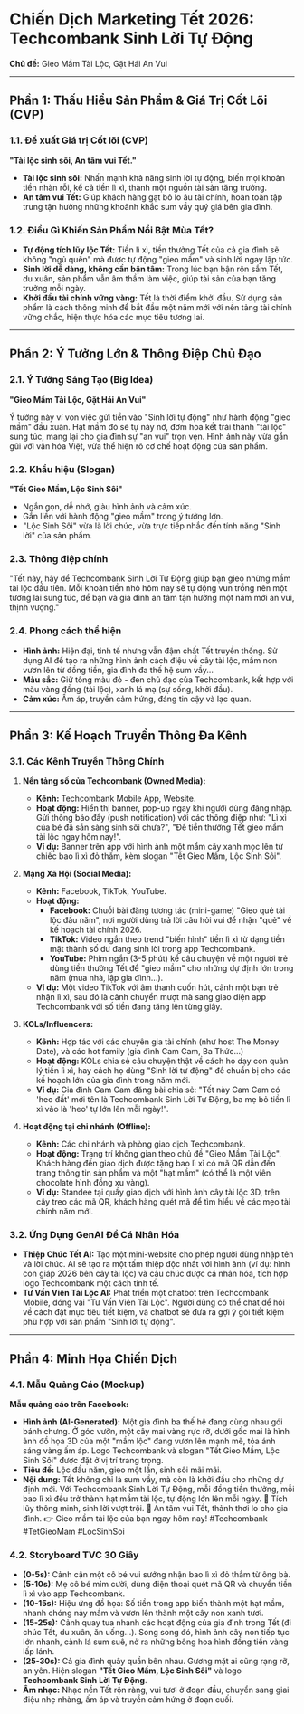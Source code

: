 # Chiến Dịch Marketing Tết 2026: Techcombank Sinh Lời Tự Động
**Chủ đề:** Gieo Mầm Tài Lộc, Gặt Hái An Vui

---

## Phần 1: Thấu Hiểu Sản Phẩm & Giá Trị Cốt Lõi (CVP)

### 1.1. Đề xuất Giá trị Cốt lõi (CVP)
**"Tài lộc sinh sôi, An tâm vui Tết."**

- **Tài lộc sinh sôi:** Nhấn mạnh khả năng sinh lời tự động, biến mọi khoản tiền nhàn rỗi, kể cả tiền lì xì, thành một nguồn tài sản tăng trưởng.
- **An tâm vui Tết:** Giúp khách hàng gạt bỏ lo âu tài chính, hoàn toàn tập trung tận hưởng những khoảnh khắc sum vầy quý giá bên gia đình.

### 1.2. Điều Gì Khiến Sản Phẩm Nổi Bật Mùa Tết?
- **Tự động tích lũy lộc Tết:** Tiền lì xì, tiền thưởng Tết của cả gia đình sẽ không "ngủ quên" mà được tự động "gieo mầm" và sinh lời ngay lập tức.
- **Sinh lời dễ dàng, không cần bận tâm:** Trong lúc bạn bận rộn sắm Tết, du xuân, sản phẩm vẫn âm thầm làm việc, giúp tài sản của bạn tăng trưởng mỗi ngày.
- **Khởi đầu tài chính vững vàng:** Tết là thời điểm khởi đầu. Sử dụng sản phẩm là cách thông minh để bắt đầu một năm mới với nền tảng tài chính vững chắc, hiện thực hóa các mục tiêu tương lai.

---

## Phần 2: Ý Tưởng Lớn & Thông Điệp Chủ Đạo

### 2.1. Ý Tưởng Sáng Tạo (Big Idea)
**"Gieo Mầm Tài Lộc, Gặt Hái An Vui"**

Ý tưởng này ví von việc gửi tiền vào "Sinh lời tự động" như hành động "gieo mầm" đầu xuân. Hạt mầm đó sẽ tự nảy nở, đơm hoa kết trái thành "tài lộc" sung túc, mang lại cho gia đình sự "an vui" trọn vẹn. Hình ảnh này vừa gần gũi với văn hóa Việt, vừa thể hiện rõ cơ chế hoạt động của sản phẩm.

### 2.2. Khẩu hiệu (Slogan)
**"Tết Gieo Mầm, Lộc Sinh Sôi"**

- Ngắn gọn, dễ nhớ, giàu hình ảnh và cảm xúc.
- Gắn liền với hành động "gieo mầm" trong ý tưởng lớn.
- "Lộc Sinh Sôi" vừa là lời chúc, vừa trực tiếp nhắc đến tính năng "Sinh lời" của sản phẩm.

### 2.3. Thông điệp chính
"Tết này, hãy để Techcombank Sinh Lời Tự Động giúp bạn gieo những mầm tài lộc đầu tiên. Mỗi khoản tiền nhỏ hôm nay sẽ tự động vun trồng nên một tương lai sung túc, để bạn và gia đình an tâm tận hưởng một năm mới an vui, thịnh vượng."

### 2.4. Phong cách thể hiện
- **Hình ảnh:** Hiện đại, tinh tế nhưng vẫn đậm chất Tết truyền thống. Sử dụng AI để tạo ra những hình ảnh cách điệu về cây tài lộc, mầm non vươn lên từ đồng tiền, gia đình đa thế hệ sum vầy...
- **Màu sắc:** Giữ tông màu đỏ - đen chủ đạo của Techcombank, kết hợp với màu vàng đồng (tài lộc), xanh lá mạ (sự sống, khởi đầu).
- **Cảm xúc:** Ấm áp, truyền cảm hứng, đáng tin cậy và lạc quan.

---

## Phần 3: Kế Hoạch Truyền Thông Đa Kênh

### 3.1. Các Kênh Truyền Thông Chính

1.  **Nền tảng số của Techcombank (Owned Media):**
    *   **Kênh:** Techcombank Mobile App, Website.
    *   **Hoạt động:** Hiển thị banner, pop-up ngay khi người dùng đăng nhập. Gửi thông báo đẩy (push notification) với các thông điệp như: "Lì xì của bé đã sẵn sàng sinh sôi chưa?", "Để tiền thưởng Tết gieo mầm tài lộc ngay hôm nay!".
    *   **Ví dụ:** Banner trên app với hình ảnh một mầm cây xanh mọc lên từ chiếc bao lì xì đỏ thắm, kèm slogan "Tết Gieo Mầm, Lộc Sinh Sôi".

2.  **Mạng Xã Hội (Social Media):**
    *   **Kênh:** Facebook, TikTok, YouTube.
    *   **Hoạt động:**
        *   **Facebook:** Chuỗi bài đăng tương tác (mini-game) "Gieo quẻ tài lộc đầu năm", nơi người dùng trả lời câu hỏi vui để nhận "quẻ" về kế hoạch tài chính 2026.
        *   **TikTok:** Video ngắn theo trend "biến hình" tiền lì xì từ dạng tiền mặt thành số dư đang sinh lời trong app Techcombank.
        *   **YouTube:** Phim ngắn (3-5 phút) kể câu chuyện về một người trẻ dùng tiền thưởng Tết để "gieo mầm" cho những dự định lớn trong năm (mua nhà, lập gia đình...).
    *   **Ví dụ:** Một video TikTok với âm thanh cuốn hút, cảnh một bạn trẻ nhận lì xì, sau đó là cảnh chuyển mượt mà sang giao diện app Techcombank với số tiền đang tăng lên từng giây.

3.  **KOLs/Influencers:**
    *   **Kênh:** Hợp tác với các chuyên gia tài chính (như host The Money Date), và các hot family (gia đình Cam Cam, Ba Thức...)
    *   **Hoạt động:** KOLs chia sẻ câu chuyện thật về cách họ dạy con quản lý tiền lì xì, hay cách họ dùng "Sinh lời tự động" để chuẩn bị cho các kế hoạch lớn của gia đình trong năm mới.
    *   **Ví dụ:** Gia đình Cam Cam đăng bài chia sẻ: "Tết này Cam Cam có 'heo đất' mới tên là Techcombank Sinh Lời Tự Động, ba mẹ bỏ tiền lì xì vào là 'heo' tự lớn lên mỗi ngày!".

4.  **Hoạt động tại chi nhánh (Offline):**
    *   **Kênh:** Các chi nhánh và phòng giao dịch Techcombank.
    *   **Hoạt động:** Trang trí không gian theo chủ đề "Gieo Mầm Tài Lộc". Khách hàng đến giao dịch được tặng bao lì xì có mã QR dẫn đến trang thông tin sản phẩm và một "hạt mầm" (có thể là một viên chocolate hình đồng xu vàng).
    *   **Ví dụ:** Standee tại quầy giao dịch với hình ảnh cây tài lộc 3D, trên cây treo các mã QR, khách hàng quét mã để tìm hiểu về các mẹo tài chính năm mới.

### 3.2. Ứng Dụng GenAI Để Cá Nhân Hóa

-   **Thiệp Chúc Tết AI:** Tạo một mini-website cho phép người dùng nhập tên và lời chúc. AI sẽ tạo ra một tấm thiệp độc nhất với hình ảnh (ví dụ: hình con giáp 2026 bên cây tài lộc) và câu chúc được cá nhân hóa, tích hợp logo Techcombank một cách tinh tế.
-   **Tư Vấn Viên Tài Lộc AI:** Phát triển một chatbot trên Techcombank Mobile, đóng vai "Tư Vấn Viên Tài Lộc". Người dùng có thể chat để hỏi về cách đặt mục tiêu tiết kiệm, và chatbot sẽ đưa ra gợi ý gói tiết kiệm phù hợp với sản phẩm "Sinh lời tự động".

---

## Phần 4: Minh Họa Chiến Dịch

### 4.1. Mẫu Quảng Cáo (Mockup)

**Mẫu quảng cáo trên Facebook:**

-   **Hình ảnh (AI-Generated):** Một gia đình ba thế hệ đang cùng nhau gói bánh chưng. Ở góc vườn, một cây mai vàng rực rỡ, dưới gốc mai là hình ảnh đồ họa 3D của một "mầm lộc" đang vươn lên mạnh mẽ, tỏa ánh sáng vàng ấm áp. Logo Techcombank và slogan "Tết Gieo Mầm, Lộc Sinh Sôi" được đặt ở vị trí trang trọng.
-   **Tiêu đề:** Lộc đầu năm, gieo một lần, sinh sôi mãi mãi.
-   **Nội dung:** Tết không chỉ là sum vầy, mà còn là khởi đầu cho những dự định mới. Với Techcombank Sinh Lời Tự Động, mỗi đồng tiền thưởng, mỗi bao lì xì đều trở thành hạt mầm tài lộc, tự động lớn lên mỗi ngày.
    🌱 Tích lũy thông minh, sinh lời vượt trội.
    🌱 An tâm vui Tết, thảnh thơi lo cho gia đình.
    👉 Gieo mầm tài lộc của bạn ngay hôm nay! #Techcombank #TetGieoMam #LocSinhSoi

### 4.2. Storyboard TVC 30 Giây

-   **(0-5s):** Cảnh cận một cô bé vui sướng nhận bao lì xì đỏ thắm từ ông bà.
-   **(5-10s):** Mẹ cô bé mỉm cười, dùng điện thoại quét mã QR và chuyển tiền lì xì vào app Techcombank.
-   **(10-15s):** Hiệu ứng đồ họa: Số tiền trong app biến thành một hạt mầm, nhanh chóng nảy mầm và vươn lên thành một cây non xanh tươi.
-   **(15-25s):** Cảnh quay tua nhanh các hoạt động của gia đình trong Tết (đi chúc Tết, du xuân, ăn uống...). Song song đó, hình ảnh cây non tiếp tục lớn nhanh, cành lá sum suê, nở ra những bông hoa hình đồng tiền vàng lấp lánh.
-   **(25-30s):** Cả gia đình quây quần bên nhau. Gương mặt ai cũng rạng rỡ, an yên. Hiện slogan **"Tết Gieo Mầm, Lộc Sinh Sôi"** và logo **Techcombank Sinh Lời Tự Động**.
-   **Âm nhạc:** Nhạc nền Tết rộn ràng, vui tươi ở đoạn đầu, chuyển sang giai điệu nhẹ nhàng, ấm áp và truyền cảm hứng ở đoạn cuối.
